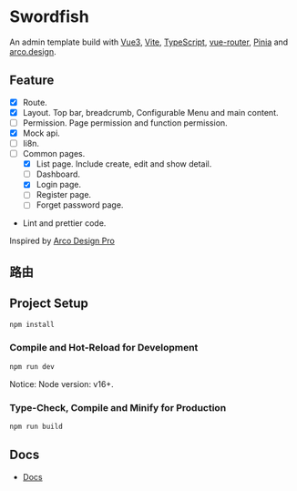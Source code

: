 # Swordfish
An admin template build with [Vue3](https://vuejs.org/), [Vite](https://vitejs.dev/), [TypeScript](https://www.typescriptlang.org/), [vue-router](https://router.vuejs.org/), [Pinia](https://pinia.vuejs.org/) and [arco.design](https://arco.design/vue/docs/start).

## Feature
* [x] Route.
* [x] Layout. Top bar, breadcrumb, Configurable Menu and main content.
* [ ] Permission. Page permission and function permission.
* [x] Mock api.
* [ ] Ii8n.
* [ ] Common pages.
  * [x] List page. Include create, edit and show detail.
  * [ ] Dashboard.
  * [x] Login page.
  * [ ] Register page.
  * [ ] Forget password page.
* Lint and prettier code.
  
Inspired by [Arco Design Pro](https://github.com/arco-design/arco-design-pro-vue)

## 路由

## Project Setup

```sh
npm install
```

### Compile and Hot-Reload for Development

```sh
npm run dev
```

Notice: Node version: v16+.

### Type-Check, Compile and Minify for Production

```sh
npm run build
```


## Docs
* [Docs](./docs/README.md)